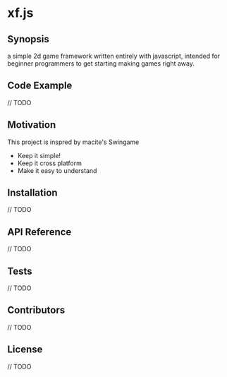 # xf.js 

## Synopsis

a simple 2d game framework written entirely with javascript, intended for beginner programmers to get starting making games right away.

## Code Example

// TODO

## Motivation

This project is inspred by macite's Swingame
+ Keep it simple!
+ Keep it cross platform
+ Make it easy to understand

## Installation

// TODO

## API Reference

// TODO

## Tests

// TODO

## Contributors

// TODO

## License

// TODO
